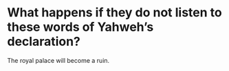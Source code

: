 # What happens if they do not listen to these words of Yahweh’s declaration?

The royal palace will become a ruin.
